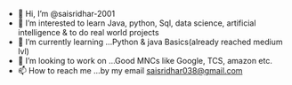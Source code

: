 - 👋 Hi, I’m @saisridhar-2001
- 👀 I’m interested to learn Java, python, Sql, data science, artificial intelligence & to do real world projects 
- 🌱 I’m currently learning ...Python & java Basics(already reached medium lvl) 
- 💞️ I’m looking to work on ...Good MNCs like Google, TCS, amazon etc. 
- 📫 How to reach me ...by my email saisridhar038@gmail.com 

<!---
saisridhar-2001/saisridhar-2001 is a ✨ special ✨ repository because its `README.md` (this file) appears on your GitHub profile.
You can click the Preview link to take a look at your changes.
--->

